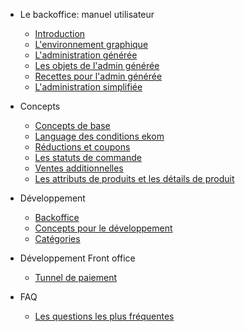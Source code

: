 * Le backoffice: manuel utilisateur 
  * [Introduction](user/back/user-backoffice.md)
  * [L'environnement graphique](user/back/environnement.md)
  * [L'administration générée](user/back/generated-admin.md)
  * [Les objets de l'admin générée](user/back/generated-admin-objects.md)
  * [Recettes pour l'admin générée](user/back/generated-admin-recipes.md)
  * [L'administration simplifiée](user/back/simplified-admin.md)
  
  
* Concepts 
  * [Concepts de base](concept/concept-base.md)
  * [Language des conditions ekom](concept/ekom-conditions-language.md)
  * [Réductions et coupons](concept/discounts-and-coupons.md)
  * [Les statuts de commande](concept/order-statuses.md)
  * [Ventes additionnelles](concept/cross-selling.md)
  * [Les attributs de produits et les détails de produit](concept/product-attributes-and-details.md)
  
* Développement
  * [Backoffice](developer/back/back.md)
  * [Concepts pour le développement](developer/developer-concepts.md)
  * [Catégories](developer/categories.md)
     
  
* Développement Front office
  * [Tunnel de paiement](developer/front/payment_tunnel.md)
     
  
* FAQ
  * [Les questions les plus fréquentes](faq.md)